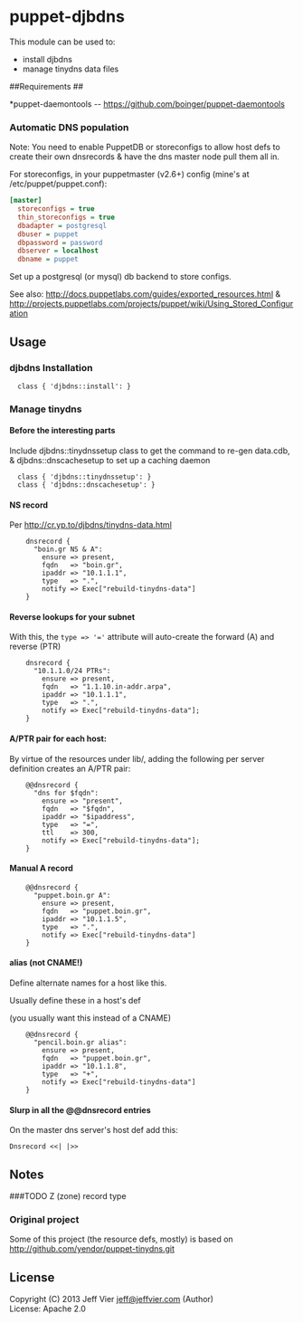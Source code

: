 puppet-djbdns
================

This module can be used to:
* install djbdns
* manage tinydns data files

##Requirements ##

*puppet-daemontools -- https://github.com/boinger/puppet-daemontools

### Automatic DNS population ###

Note: You need to enable PuppetDB or storeconfigs to allow host defs to create their own dnsrecords & have the dns master node pull them all in.

For storeconfigs, in your puppetmaster (v2.6+) config (mine's at /etc/puppet/puppet.conf):
```ini
[master]
  storeconfigs = true
  thin_storeconfigs = true
  dbadapter = postgresql
  dbuser = puppet
  dbpassword = password
  dbserver = localhost
  dbname = puppet
```

Set up a postgresql (or mysql) db backend to store configs.

See also: http://docs.puppetlabs.com/guides/exported_resources.html & http://projects.puppetlabs.com/projects/puppet/wiki/Using_Stored_Configuration

##  Usage ##

### djbdns Installation
```puppet
  class { 'djbdns::install': }
```
### Manage tinydns

#### Before the interesting parts
Include djbdns::tinydnssetup class to get the command to re-gen data.cdb, & djbdns::dnscachesetup to set up a caching daemon

```puppet
  class { 'djbdns::tinydnssetup': }
  class { 'djbdns::dnscachesetup': }
```

#### NS record
Per http://cr.yp.to/djbdns/tinydns-data.html

```puppet
    dnsrecord {
      "boin.gr NS & A":
        ensure => present,
        fqdn   => "boin.gr",
        ipaddr => "10.1.1.1",
        type   => ".",
        notify => Exec["rebuild-tinydns-data"]
    }
```

#### Reverse lookups for your subnet
With this, the `type => '='` attribute will auto-create the forward (A) and reverse (PTR)
```puppet
    dnsrecord {
      "10.1.1.0/24 PTRs":
        ensure => present,
        fqdn   => "1.1.10.in-addr.arpa",
        ipaddr => "10.1.1.1",
        type   => ".",
        notify => Exec["rebuild-tinydns-data"];
    }
```
#### A/PTR pair for each host:
By virtue of the resources under lib/, adding the following per server definition creates an A/PTR pair:
```puppet
    @@dnsrecord {
      "dns for $fqdn":
        ensure => "present",
        fqdn   => "$fqdn",
        ipaddr => "$ipaddress",
        type   => "=",
        ttl    => 300,
        notify => Exec["rebuild-tinydns-data"];
    }
```

#### Manual A record
```puppet
    @@dnsrecord {
      "puppet.boin.gr A":
        ensure => present,
        fqdn   => "puppet.boin.gr",
        ipaddr => "10.1.1.5",
        type   => ".",
        notify => Exec["rebuild-tinydns-data"]
    }
```

#### alias (not CNAME!)
Define alternate names for a host like this.

Usually define these in a host's def

(you usually want this instead of a CNAME)
```puppet
    @@dnsrecord {
      "pencil.boin.gr alias":
        ensure => present,
        fqdn   => "puppet.boin.gr",
        ipaddr => "10.1.1.8",
        type   => "+",
        notify => Exec["rebuild-tinydns-data"]
    }
```
#### Slurp in all the @@dnsrecord entries

On the master dns server's host def add this:
```puppet
Dnsrecord <<| |>>
```
    
## Notes
###TODO
Z (zone) record type

### Original project
Some of this project (the resource defs, mostly) is based on http://github.com/yendor/puppet-tinydns.git

## License
 Copyright (C) 2013 Jeff Vier <jeff@jeffvier.com> (Author)<br />
 License: Apache 2.0